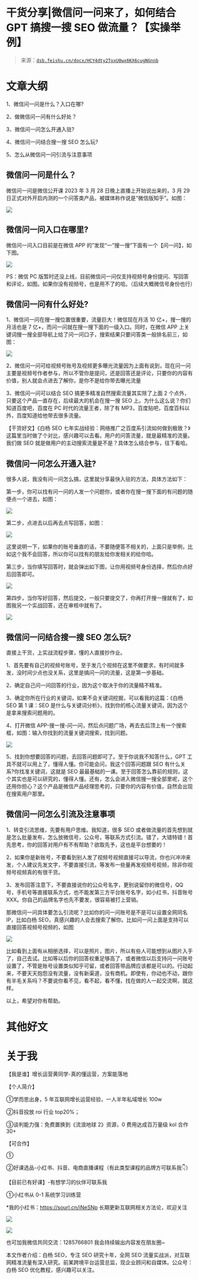 # 干货分享|微信问一问来了，如何结合 GPT 搞搜一搜 SEO 做流量？【实操举例】

> 来源：[`dsb.feishu.cn/docx/HCY4dty2ToxU0wx6KX6cugNGnnb`](https://dsb.feishu.cn/docx/HCY4dty2ToxU0wx6KX6cugNGnnb)

# 文章大纲

1、微信问一问是什么？入口在哪?

2、做微信问一问有什么好处？

3、微信问一问怎么开通入驻?

4、微信问一问结合搜一搜 SEO 怎么玩?

5、怎么从微信问一问引流与注意事项

## 微信问一问是什么？

微信问一问是微信公开课 2023 年 3 月 28 日晚上直播上开始说出来的，3 月 29 日正式对外开启内测的一个问答类产品，被媒体称作说是“微信版知乎”。如图：

![](img/89729fc99c1b2dfcd58ff8379eff0574.png)

## 微信问一问入口在哪里?

微信问一问入口目前是在微信 APP 的”发现“一”搜一搜“下面有一个【问一问】，如下图。

![](img/6cb8b146beba2d6507eb6e5043e42142.png)

PS：微信 PC 版暂时还没上线，目前微信问一问仅支持视频号身份提问、写回答和评论，如图。如果你没有视频号，也是用不了的哈。（后续大概微信号身份也行）

## 微信问一问有什么好处?

1、微信问一问在搜一搜位置很重要，流量巨大！微信现在月活 10 亿+，搜一搜的月活也是 7 亿+，而问一问就在搜一搜下面的一级入口。同时，在微信 APP 上关键词搜一搜全部导航上给了问一问口子，搜索结果只要问答类一般排名前三，如图：

![](img/c08cfa4981a9ae867f70b94262fbda7c.png)

2、微信问一问可给视频号账号及视频更多曝光流量因为上面有说到，现在问一问主要是视频号作者参与，所以不管你是提问，还是回答还是评论，只要你的内容有价值，别人就会点进去了解你，是你不是给你带去曝光流量

3、微信问一问可以结合 SEO 搞更多精准自然搜索流量其实除了上面 2 个点外，只要这个产品一直存在，后续最大的机会在搜一搜 SEO 上。为什么这么说？你们知道百度吧，百度在 PC 时代的流量王者，除了有 MP3，百度贴吧，百度百科以外，百度知道给他带去很多流量。

【干货好文】《白杨 SEO 七年实战经验：网络推广之百度系引流如何做到极致？》这篇里当时做了个对比，感兴趣可以去看。用户的问答流量，就是最精准的流量。我们做 SEO 就是做用户的主动搜索流量是不是？具体怎么结合参与，往下看哈。

## 微信问一问怎么开通入驻?

很多人说，我没有问一问怎么搞，这里就分享最快入驻的方法，具体方法如下：

第一步，你可以找有问一问的人发一个问题你，或者你在搜一搜下面的有问题的随便点一个进去，如图：

![](img/dae7ef4eb0a2f91557638719cb605de2.png)

第二步，点进去以后再去点写回答，如图：

![](img/e60bd7a7471e6aef607f1428f646d036.png)

这里说明一下，如果你的账号垂直的话，不要随便答不相关的，上面只是举例，比如这个我不会回答，所以你可以找有的朋友给你发相关的给你哈。

第三步，当你填写回答时，就会弹出如下图，让你用视频号身份选择，然后你点好后回答即可。

![](img/0e472fec980562f2421e44068e8b685e.png)

第四步，当你写好回答，然后提交，一般只要提交了，你再打开搜一搜就有了，如图我另一个实战回答，还在审核中就有了。

![](img/286ab449f5c4cc2afa608abeab0ddfba.png)

## 微信问一问结合搜一搜 SEO 怎么玩?

直接上干货，上实战流程步骤，懂的人直接抄作业。

1、首先要有自己的视频号账号，至于发几个视频在这里不做要求，有时间就多发，没时间少点也没关系，这里是搞问一问的流量，这是第一步基础。

2、确定自己问一问回答的行业，因为这个取决于你的流量精不精准。

3、确定你所在行业的关键词，如果不会关键词挖掘，可以看我的这篇：《白杨 SEO 第 1 课：SEO 是什么与关键词分析》，找到你的核心流量关键词，因为这个是拿来搜索问题用的。

4、打开微信 APP-搜一搜-问一问，然后点问题广场，再去去后顶上有一个搜索框，如图：输入你找到的流量关键词搜索，找到问题。

![](img/283fb19044876c1b0ef1bbf2311400e9.png)

5、找到你想要回答的问题，去回答问题即可了。至于你说我不知答什么，GPT 工具不就可以用上了，懂得人懂。你可能会问，我这个回答问题跟 SEO 有什么关系?你找准关键词，这就是 SEO 最最基础的一课。至于回答怎么靠前的规则，这个其实也是可以研究的，懂得人懂。还有，怎么会进入微信搜一搜全部里呢，这个还用你担心？这个产品是微信产品经理思考的，只要你的内容有价值，自然会出现在搜索用户那里。

## 微信问一问怎么引流及注意事项

1、转变引流思维，先要有用户思维。我知道，很多 SEO 或者做流量的首先想到就是怎么批量发布，怎么放微信号，公众号，等联系方式引流。错了，大错特错！首先思考，你的回答对用户有不有帮助？欲取先予，这也是平台想要的！

2、如果你是新账号，不要看到别人发了视频号视频直接可以导流，你也兴冲冲来发，个人建议先发文字，不要直接引流，等发布一些量再发视频号视频，除非你视频号视频真的有很干货。

3、发布回答注意下，不要直接说你的公众号名字，更别说留你的微信号，QQ 号，手机号等直接联系方式，也不能发第三方平台账号名字，如小红书，抖音账号 XXX。你自己的品牌名字也先不要发，很容易被打上营销。

那微信问一问具体要怎么引流呢？比如你的问一问账号是不是可以设置全网同名 IP，比如白杨 SEO，真感兴趣的人会去搜索了解你。比如问一问上面是支持可以直接回答视频号视频的，如图

![](img/5e856e110b718498696e53bc5d52d0ed.png)

比如看到上面有从相册选择，可以是照片，图片，所以有些人可能想到从图片入手了，自己去试。比如等以后你的回答权重足够高了，或者微信以后支持问一问账号设置了，不管是账号设置类似知乎可留，或者回答带品牌应该都是可以的。行动起来，不要天天抱怨没有流量，没有新渠道，没有商机。即使有，你动也不动，跟你有半毛关系吗？不要说你看不见，看不起，看不懂，找在做的人一起交流啊，就这样。

以上，希望对你有帮助。

# 其他好文

# 关于我

【我是谁】增长运营黄同学-真的懂运营，方案能落地

【个人简介】

①学而思出身，5 年互联网增长运营经验，一人半年私域增长 100w

②抖音投放 roi 行业 top20%；

③谈判能力强：免费置换到《流浪地球 2》资源，0 费用达成百万量级 kol 合作 30+

【可合作】

①

②好课选品-小红书、抖音、电商直播课程（有此类型课程的品牌方可联系我👇）

【目前已有好课】-有想学习的伙伴可联系我

①小红书从 0-1 系统学习训练营

*我的小红书：https://sourl.cn/iNeSNp 长期更新互联网相关方法论，欢迎关注

![](img/210b07233d8715f35114b9cefd3463e2.png)

![](img/b445d05bec2b5ca56159652f31eccd63.png)

也可加我微信共同交流：1285766801 我会持续输出内容发在朋友圈~

本文作者介绍：白杨 SEO，专注 SEO 研究十年，全网 SEO 流量实战派，对互联网精准流量有深入研究。前某跨境平台运营总监，现企业顾问和自媒体。公众号：白杨 SEO 优化教程，感兴趣可以关注。